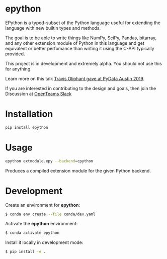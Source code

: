 # epython

EPython is a typed-subset of the Python language useful for extending the language with new builtin types and methods.

The goal is to be able to write things like NumPy, SciPy, Pandas, bitarray, and any other extension module of Python in this language and get equivalent or better perfomance than writing it using the C-API typically provided.

This project is in development and extremely alpha.   You should not use this for anything.

Learn more on this talk [Travis Oliphant gave at PyData Austin 2019](https://www.youtube.com/watch?v=Z8vsTxzmorE).


If you are interested in contributing to the design and goals, then join the Discussion at [OpenTeams Slack](https://openteams.com/projects/epython)


# Installation

```bash
pip install epython
```

# Usage

```bash
epython extmodule.epy --backend=cpython
```

Produces a compiled extension module for the given Python backend.


# Development

Create an environment for **epython**:

```bash
$ conda env create --file conda/dev.yaml
```

Activate the **epython** environment:

```bash
$ conda activate epython
```

Install it locally in development mode:

```bash
$ pip install -e .
```
